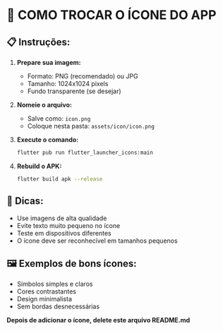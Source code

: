 # 🎨 COMO TROCAR O ÍCONE DO APP

## 📋 Instruções:

1. **Prepare sua imagem:**
   - Formato: PNG (recomendado) ou JPG
   - Tamanho: 1024x1024 pixels
   - Fundo transparente (se desejar)

2. **Nomeie o arquivo:**
   - Salve como: `icon.png`
   - Coloque nesta pasta: `assets/icon/icon.png`

3. **Execute o comando:**
   ```bash
   flutter pub run flutter_launcher_icons:main
   ```

4. **Rebuild o APK:**
   ```bash
   flutter build apk --release
   ```

## 🎯 Dicas:

- Use imagens de alta qualidade
- Evite texto muito pequeno no ícone
- Teste em dispositivos diferentes
- O ícone deve ser reconhecível em tamanhos pequenos

## 🖼️ Exemplos de bons ícones:
- Símbolos simples e claros
- Cores contrastantes
- Design minimalista
- Sem bordas desnecessárias

**Depois de adicionar o ícone, delete este arquivo README.md** 